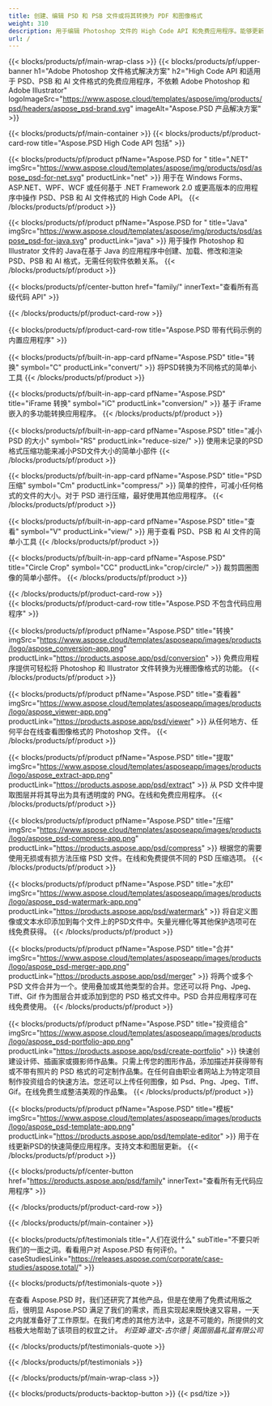 ```yaml
---
title: 创建、编辑 PSD 和 PSB 文件或将其转换为 PDF 和图像格式
weight: 310
description: 用于编辑 Photoshop 文件的 High Code API 和免费应用程序。能够更新图层属性，添加水印旋转缩放翻转裁剪抖动栅格转换。
url: /
---
```


{{< blocks/products/pf/main-wrap-class >}}
{{< blocks/products/pf/upper-banner h1="Adobe Photoshop 文件格式解决方案" h2="High Code API 和适用于 PSD、PSB 和 AI 文件格式的免费应用程序，不依赖 Adobe Photoshop 和 Adobe Illustrator" logoImageSrc="https://www.aspose.cloud/templates/aspose/img/products/psd/headers/aspose_psd-brand.svg" imageAlt="Aspose.PSD 产品解决方案" >}}

{{< blocks/products/pf/main-container >}}
{{< blocks/products/pf/product-card-row title="Aspose.PSD High Code API 包括" >}}

{{< blocks/products/pf/product pfName="Aspose.PSD for " title=".NET" imgSrc="https://www.aspose.cloud/templates/aspose/img/products/psd/aspose_psd-for-net.svg" productLink="net" >}}
用于在 Windows Forms、ASP.NET、WPF、WCF 或任何基于 .NET Framework 2.0 或更高版本的应用程序中操作 PSD、PSB 和 AI 文件格式的 High Code API。
{{< /blocks/products/pf/product >}}

{{< blocks/products/pf/product pfName="Aspose.PSD for " title="Java" imgSrc="https://www.aspose.cloud/templates/aspose/img/products/psd/aspose_psd-for-java.svg" productLink="java" >}}
用于操作 Photoshop 和 Illustrator 文件的 Java在基于 Java 的应用程序中创建、加载、修改和渲染 PSD、PSB 和 AI 格式，无需任何软件依赖关系。
{{< /blocks/products/pf/product >}}

{{< blocks/products/pf/center-button href="family/" innerText="查看所有高级代码 API" >}}

{{< /blocks/products/pf/product-card-row >}}

{{< blocks/products/pf/product-card-row title="Aspose.PSD 带有代码示例的内置应用程序" >}}

{{< blocks/products/pf/built-in-app-card pfName="Aspose.PSD" title="转换" symbol="C" productLink="convert/" >}}
将PSD转换为不同格式的简单小工具
{{< /blocks/products/pf/product >}}

{{< blocks/products/pf/built-in-app-card pfName="Aspose.PSD" title="iFrame 转换" symbol="iC" productLink="conversion/" >}}
基于 iFrame 嵌入的多功能转换应用程序。
{{< /blocks/products/pf/product >}}

{{< blocks/products/pf/built-in-app-card pfName="Aspose.PSD" title="减小 PSD 的大小" symbol="RS" productLink="reduce-size/" >}}
使用未记录的PSD格式压缩功能来减小PSD文件大小的简单小部件
{{< /blocks/products/pf/product >}}

{{< blocks/products/pf/built-in-app-card pfName="Aspose.PSD" title="PSD 压缩" symbol="Cm" productLink="compress/" >}}
简单的控件，可减小任何格式的文件的大小。对于 PSD 进行压缩，最好使用其他应用程序。
{{< /blocks/products/pf/product >}}

{{< blocks/products/pf/built-in-app-card pfName="Aspose.PSD" title="查看" symbol="V" productLink="view/" >}}
用于查看 PSD、PSB 和 AI 文件的简单小工具
{{< /blocks/products/pf/product >}}

{{< blocks/products/pf/built-in-app-card pfName="Aspose.PSD" title="Circle Crop" symbol="CC" productLink="crop/circle/" >}}
裁剪圆圈图像的简单小部件。
{{< /blocks/products/pf/product >}}
									
{{< /blocks/products/pf/product-card-row >}}										   
{{< blocks/products/pf/product-card-row title="Aspose.PSD 不包含代码应用程序" >}}

{{< blocks/products/pf/product pfName="Aspose.PSD" title="转换" imgSrc="https://www.aspose.cloud/templates/asposeapp/images/products/logo/aspose_conversion-app.png" productLink="https://products.aspose.app/psd/conversion" >}}
免费应用程序提供可轻松将 Photoshop 和 Illustrator 文件转换为光栅图像格式的功能。
{{< /blocks/products/pf/product >}}

{{< blocks/products/pf/product pfName="Aspose.PSD" title="查看器" imgSrc="https://www.aspose.cloud/templates/asposeapp/images/products/logo/aspose_viewer-app.png" productLink="https://products.aspose.app/psd/viewer" >}}
从任何地方、任何平台在线查看图像格式的 Photoshop 文件。
{{< /blocks/products/pf/product >}}

{{< blocks/products/pf/product pfName="Aspose.PSD" title="提取" imgSrc="https://www.aspose.cloud/templates/asposeapp/images/products/logo/aspose_extract-app.png" productLink="https://products.aspose.app/psd/extract" >}}
从 PSD 文件中提取图层并将其导出为具有透明度的 PNG。在线和免费应用程序。
{{< /blocks/products/pf/product >}}

{{< blocks/products/pf/product pfName="Aspose.PSD" title="压缩" imgSrc="https://www.aspose.cloud/templates/asposeapp/images/products/logo/aspose_psd-compress-app.png" productLink="https://products.aspose.app/psd/compress" >}}
根据您的需要使用无损或有损方法压缩 PSD 文件。在线和免费提供不同的 PSD 压缩选项。
{{< /blocks/products/pf/product >}}

{{< blocks/products/pf/product pfName="Aspose.PSD" title="水印" imgSrc="https://www.aspose.cloud/templates/asposeapp/images/products/logo/aspose_psd-watermark-app.png" productLink="https://products.aspose.app/psd/watermark" >}}
将自定义图像或文本水印添加到每个文件上的PSD文件中。矢量光栅化等其他保护选项可在线免费获得。
{{< /blocks/products/pf/product >}}

{{< blocks/products/pf/product pfName="Aspose.PSD" title="合并" imgSrc="https://www.aspose.cloud/templates/asposeapp/images/products/logo/aspose_psd-merger-app.png" productLink="https://products.aspose.app/psd/merger" >}}
将两个或多个 PSD 文件合并为一个。使用叠加或其他类型的合并。您还可以将 Png、Jpeg、Tiff、Gif 作为图层合并或添加到您的 PSD 格式文件中。PSD 合并应用程序可在线免费使用。
{{< /blocks/products/pf/product >}}

{{< blocks/products/pf/product pfName="Aspose.PSD" title="投资组合" imgSrc="https://www.aspose.cloud/templates/asposeapp/images/products/logo/aspose_psd-portfolio-app.png" productLink="https://products.aspose.app/psd/create-portfolio" >}}
快速创建设计师、插画家或摄影师作品集。只需上传您的图形作品，添加描述并获得带有或不带有照片的 PSD 格式的可定制作品集。在任何自由职业者网站上为特定项目制作投资组合的快速方法。您还可以上传任何图像，如 Psd、Png、Jpeg、Tiff、Gif。在线免费生成整洁美观的作品集。
{{< /blocks/products/pf/product >}}

{{< blocks/products/pf/product pfName="Aspose.PSD" title="模板" imgSrc="https://www.aspose.cloud/templates/asposeapp/images/products/logo/aspose_psd-template-app.png" productLink="https://products.aspose.app/psd/template-editor" >}}
用于在线更新PSD的快速简便应用程序。支持文本和图层更新。
{{< /blocks/products/pf/product >}}

{{< blocks/products/pf/center-button href="https://products.aspose.app/psd/family" innerText="查看所有无代码应用程序" >}}

{{< /blocks/products/pf/product-card-row >}}

{{< /blocks/products/pf/main-container >}}

{{< blocks/products/pf/testimonials title="人们在说什么" subTitle="不要只听我们的一面之词。看看用户对 Aspose.PSD 有何评价。" caseStudiesLink="https://releases.aspose.com/corporate/case-studies/aspose.total/" >}}

{{< blocks/products/pf/testimonials-quote >}}
<p class="first">
 在查看 Aspose.PSD 时，我们还研究了其他产品，但是在使用了免费试用版之后，很明显 Aspose.PSD 满足了我们的需求，而且实现起来既快速又容易，一天之内就准备好了工作原型。在我们考虑的其他方法中，这是不可能的，所提供的文档极大地帮助了该项目的权宜之计。
 <em>
  利亚姆·道文-古尔德 | 英国丽晶礼篮有限公司
 </em>
</p>

{{< /blocks/products/pf/testimonials-quote >}}

{{< /blocks/products/pf/testimonials >}}

{{< /blocks/products/pf/main-wrap-class >}}

{{< blocks/products/products-backtop-button >}}
{{< psd/tize >}}
